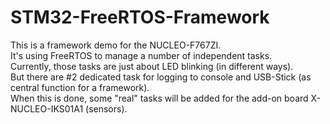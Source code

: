 # STM32-FreeRTOS-Framework
This is a framework demo for the NUCLEO-F767ZI.<br/>
It's using FreeRTOS to manage a number of independent tasks.<br/>
Currently, those tasks are just about LED blinking (in different ways).<br/>
But there are #2 dedicated task for logging to console and USB-Stick (as central function for a framework).<br/>
When this is done, some "real" tasks will be added for the add-on board X-NUCLEO-IKS01A1 (sensors).<br/>
